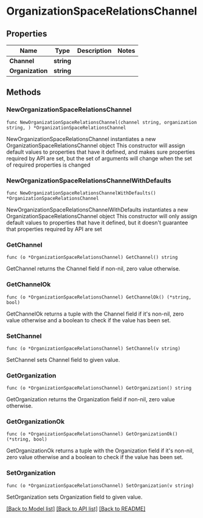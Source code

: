 # OrganizationSpaceRelationsChannel

## Properties

Name | Type | Description | Notes
------------ | ------------- | ------------- | -------------
**Channel** | **string** |  | 
**Organization** | **string** |  | 

## Methods

### NewOrganizationSpaceRelationsChannel

`func NewOrganizationSpaceRelationsChannel(channel string, organization string, ) *OrganizationSpaceRelationsChannel`

NewOrganizationSpaceRelationsChannel instantiates a new OrganizationSpaceRelationsChannel object
This constructor will assign default values to properties that have it defined,
and makes sure properties required by API are set, but the set of arguments
will change when the set of required properties is changed

### NewOrganizationSpaceRelationsChannelWithDefaults

`func NewOrganizationSpaceRelationsChannelWithDefaults() *OrganizationSpaceRelationsChannel`

NewOrganizationSpaceRelationsChannelWithDefaults instantiates a new OrganizationSpaceRelationsChannel object
This constructor will only assign default values to properties that have it defined,
but it doesn't guarantee that properties required by API are set

### GetChannel

`func (o *OrganizationSpaceRelationsChannel) GetChannel() string`

GetChannel returns the Channel field if non-nil, zero value otherwise.

### GetChannelOk

`func (o *OrganizationSpaceRelationsChannel) GetChannelOk() (*string, bool)`

GetChannelOk returns a tuple with the Channel field if it's non-nil, zero value otherwise
and a boolean to check if the value has been set.

### SetChannel

`func (o *OrganizationSpaceRelationsChannel) SetChannel(v string)`

SetChannel sets Channel field to given value.


### GetOrganization

`func (o *OrganizationSpaceRelationsChannel) GetOrganization() string`

GetOrganization returns the Organization field if non-nil, zero value otherwise.

### GetOrganizationOk

`func (o *OrganizationSpaceRelationsChannel) GetOrganizationOk() (*string, bool)`

GetOrganizationOk returns a tuple with the Organization field if it's non-nil, zero value otherwise
and a boolean to check if the value has been set.

### SetOrganization

`func (o *OrganizationSpaceRelationsChannel) SetOrganization(v string)`

SetOrganization sets Organization field to given value.



[[Back to Model list]](../README.md#documentation-for-models) [[Back to API list]](../README.md#documentation-for-api-endpoints) [[Back to README]](../README.md)


